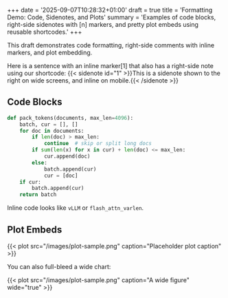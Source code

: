 +++
date = '2025-09-07T10:28:32+01:00'
draft = true
title = 'Formatting Demo: Code, Sidenotes, and Plots'
summary = 'Examples of code blocks, right-side sidenotes with [n] markers, and pretty plot embeds using reusable shortcodes.'
+++

This draft demonstrates code formatting, right-side comments with inline markers, and plot embedding.

Here is a sentence with an inline marker<span class="sidenote-ref">[1]</span> that also has a right-side note using our shortcode: {{< sidenote id="1" >}}This is a sidenote shown to the right on wide screens, and inline on mobile.{{< /sidenote >}}

## Code Blocks

```python
def pack_tokens(documents, max_len=4096):
    batch, cur = [], []
    for doc in documents:
        if len(doc) > max_len:
            continue  # skip or split long docs
        if sum(len(x) for x in cur) + len(doc) <= max_len:
            cur.append(doc)
        else:
            batch.append(cur)
            cur = [doc]
    if cur:
        batch.append(cur)
    return batch
```

Inline code looks like `vLLM` or `flash_attn_varlen`.

## Plot Embeds

{{< plot src="/images/plot-sample.png" caption="Placeholder plot caption" >}}

You can also full-bleed a wide chart:

{{< plot src="/images/plot-sample.png" caption="A wide figure" wide="true" >}}
